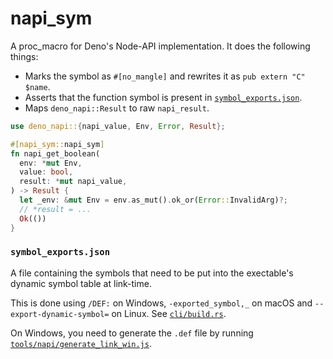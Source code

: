 # napi_sym

A proc_macro for Deno's Node-API implementation. It does the following things:

- Marks the symbol as `#[no_mangle]` and rewrites it as `pub extern "C" $name`.
- Asserts that the function symbol is present in
  [`symbol_exports.json`](./symbol_exports.json).
- Maps `deno_napi::Result` to raw `napi_result`.

```rust
use deno_napi::{napi_value, Env, Error, Result};

#[napi_sym::napi_sym]
fn napi_get_boolean(
  env: *mut Env,
  value: bool,
  result: *mut napi_value,
) -> Result {
  let _env: &mut Env = env.as_mut().ok_or(Error::InvalidArg)?;
  // *result = ...
  Ok(())
}
```

### `symbol_exports.json`

A file containing the symbols that need to be put into the exectable's dynamic
symbol table at link-time.

This is done using `/DEF:` on Windows, `-exported_symbol,_` on macOS and
`--export-dynamic-symbol=` on Linux. See [`cli/build.rs`](../build.rs).

On Windows, you need to generate the `.def` file by running
[`tools/napi/generate_link_win.js`](../../tools/napi/generate_link_win.js).
